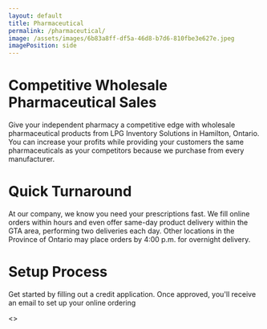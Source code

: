 ```yaml
---
layout: default
title: Pharmaceutical
permalink: /pharmaceutical/
image: /assets/images/6b83a8ff-df5a-46d8-b7d6-810fbe3e627e.jpeg
imagePosition: side
---
```


# Competitive Wholesale Pharmaceutical Sales
Give your independent pharmacy a competitive edge with wholesale pharmaceutical products from LPG Inventory Solutions in Hamilton, Ontario. You can increase your profits while providing your customers the same pharmaceuticals as your competitors because we purchase from every manufacturer. 

# Quick Turnaround
At our company, we know you need your prescriptions fast. We fill online orders within hours and even offer same-day product delivery within the GTA area, performing two deliveries each day. Other locations in the Province of Ontario may place orders by 4:00 p.m. for overnight delivery.

# Setup Process
Get started by filling out a credit application. Once approved, you'll receive an email to set up your online ordering

<<CONTACT>>